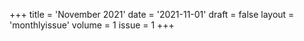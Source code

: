+++
title = 'November 2021'
date = '2021-11-01'
draft = false
layout = 'monthlyissue'
volume = 1
issue = 1
+++